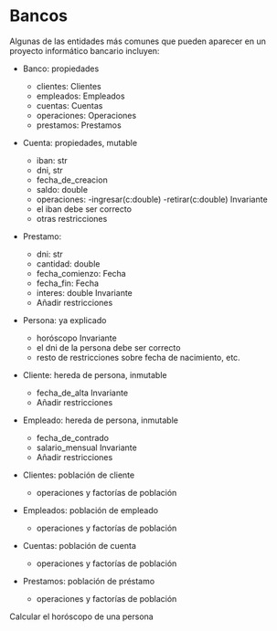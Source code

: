 # Bancos

Algunas de las entidades más comunes que pueden aparecer en un proyecto informático bancario incluyen:

- Banco: propiedades
	- clientes: Clientes
	- empleados: Empleados
	- cuentas: Cuentas
	- operaciones: Operaciones
	- prestamos: Prestamos

- Cuenta: propiedades, mutable
	- iban: str
	- dni, str
	- fecha_de_creacion
	- saldo: double
	- operaciones:
		-ingresar(c:double)
		-retirar(c:double)
	 Invariante
	 - el iban debe ser correcto
	 - otras restricciones
		
- Prestamo:
	- dni: str
	- cantidad: double
	- fecha_comienzo: Fecha
	- fecha_fin: Fecha
	- interes: double
	 Invariante
	 - Añadir restricciones

- Persona: ya explicado
	- horóscopo
       Invariante
	 - el dni de la persona debe ser correcto
	 - resto de restricciones sobre fecha de nacimiento, etc.
	
- Cliente: hereda de persona, inmutable
	- fecha_de_alta
        Invariante
	 - Añadir restricciones

- Empleado: hereda de persona, inmutable
	- fecha_de_contrado
	- salario_mensual
       Invariante
	 - Añadir restricciones

- Clientes: población de cliente
	- operaciones y factorías de población
- Empleados: población de empleado
	- operaciones y factorías de población
- Cuentas: población de cuenta
	- operaciones y factorías de población
- Prestamos: población de préstamo
	- operaciones y factorías de población



Calcular el horóscopo de una persona

